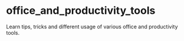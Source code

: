 # office_and_productivity_tools
Learn tips, tricks and different usage of various office and productivity tools. 
